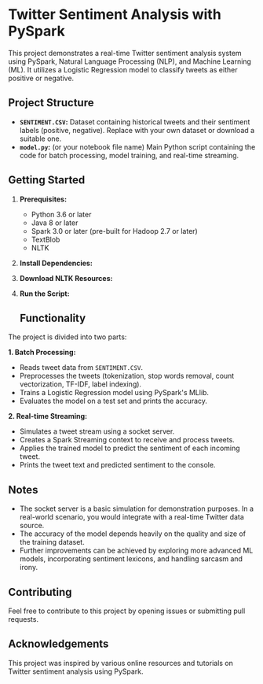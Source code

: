 # Twitter Sentiment Analysis with PySpark

This project demonstrates a real-time Twitter sentiment analysis system using PySpark, Natural Language Processing (NLP), and Machine Learning (ML). It utilizes a Logistic Regression model to classify tweets as either positive or negative.

## Project Structure

- **`SENTIMENT.CSV`:** Dataset containing historical tweets and their sentiment labels (positive, negative). Replace with your own dataset or download a suitable one.
- **`model.py`:** (or your notebook file name) Main Python script containing the code for batch processing, model training, and real-time streaming.


## Getting Started

1. **Prerequisites:**
   - Python 3.6 or later
   - Java 8 or later
   - Spark 3.0 or later (pre-built for Hadoop 2.7 or later)
   - TextBlob
   - NLTK
2. **Install Dependencies:**
3. **Download NLTK Resources:**
4. **Run the Script:**

   ## Functionality

The project is divided into two parts:

**1. Batch Processing:**

- Reads tweet data from `SENTIMENT.CSV`.
- Preprocesses the tweets (tokenization, stop words removal, count vectorization, TF-IDF, label indexing).
- Trains a Logistic Regression model using PySpark's MLlib.
- Evaluates the model on a test set and prints the accuracy.

**2. Real-time Streaming:**

- Simulates a tweet stream using a socket server.
- Creates a Spark Streaming context to receive and process tweets.
- Applies the trained model to predict the sentiment of each incoming tweet.
- Prints the tweet text and predicted sentiment to the console.

## Notes

- The socket server is a basic simulation for demonstration purposes. In a real-world scenario, you would integrate with a real-time Twitter data source.
- The accuracy of the model depends heavily on the quality and size of the training dataset.
- Further improvements can be achieved by exploring more advanced ML models, incorporating sentiment lexicons, and handling sarcasm and irony.

## Contributing

Feel free to contribute to this project by opening issues or submitting pull requests.


## Acknowledgements

This project was inspired by various online resources and tutorials on Twitter sentiment analysis using PySpark.
